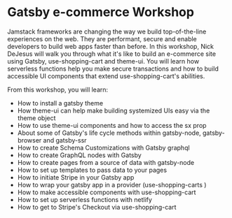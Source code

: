 # Gatsby e-commerce Workshop

Jamstack frameworks are changing the way we build top-of-the-line experiences on the web. They are performant, secure and enable developers to build web apps faster than before. In this workshop, Nick DeJesus will walk you through what it's like to build an e-commerce site using Gatsby, use-shopping-cart and theme-ui. You will learn how serverless functions help you make secure transactions and how to build accessible UI components that extend use-shopping-cart's abilities.

From this workshop, you will learn:

- How to install a gatsby theme
- How theme-ui can help make building systemized UIs easy via the theme object
- How to use theme-ui components and how to access the sx prop
- About some of Gatsby's life cycle methods within gatsby-node, gatsby-browser and gatsby-ssr
- How to create Schema Customizations with Gatsby graphql
- How to create GraphQL nodes with Gatsby
- How to create pages from a source of data with gatsby-node
- How to set up templates to pass data to your pages
- How to initiate Stripe in your Gatsby app
- How to wrap your gatsby app in a provider (use-shopping-carts <CartProvider />)
- How to make accessible components with use-shopping-cart
- How to set up serverless functions with netlify
- How to get to Stripe's Checkout via use-shopping-cart

<!-- You can deploy your site here:


[![](https://www.netlify.com/img/deploy/button.svg)](https://app.netlify.com/start/deploy?repository=https://github.com/dayhaysoos/gatsby-ecommerce-site/) -->
